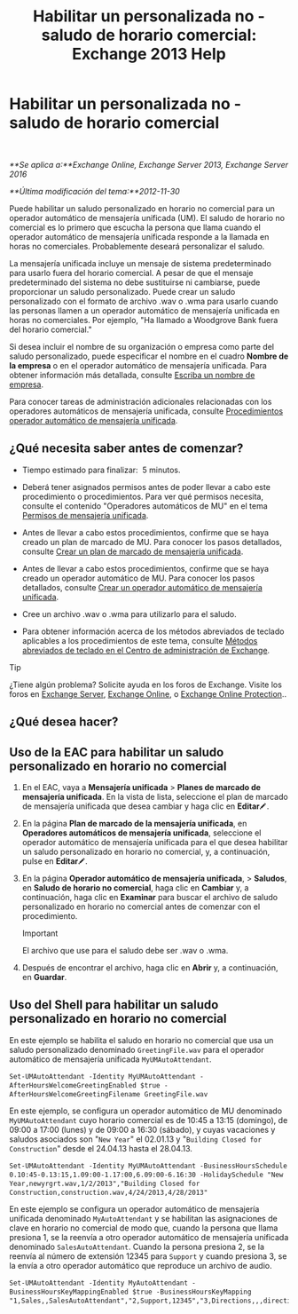 ﻿---
title: 'Habilitar un personalizada no - saludo de horario comercial: Exchange 2013 Help'
TOCTitle: Habilitar un personalizada no - saludo de horario comercial
ms:assetid: d4743805-bab0-4735-a1e0-2cea4e088e8c
ms:mtpsurl: https://technet.microsoft.com/es-es/library/Bb232183(v=EXCHG.150)
ms:contentKeyID: 50556893
ms.date: 05/22/2018
mtps_version: v=EXCHG.150
ms.translationtype: MT
---

# Habilitar un personalizada no - saludo de horario comercial

 

_**Se aplica a:**Exchange Online, Exchange Server 2013, Exchange Server 2016_

_**Última modificación del tema:**2012-11-30_

Puede habilitar un saludo personalizado en horario no comercial para un operador automático de mensajería unificada (UM). El saludo de horario no comercial es lo primero que escucha la persona que llama cuando el operador automático de mensajería unificada responde a la llamada en horas no comerciales. Probablemente deseará personalizar el saludo.

La mensajería unificada incluye un mensaje de sistema predeterminado para usarlo fuera del horario comercial. A pesar de que el mensaje predeterminado del sistema no debe sustituirse ni cambiarse, puede proporcionar un saludo personalizado. Puede crear un saludo personalizado con el formato de archivo .wav o .wma para usarlo cuando las personas llamen a un operador automático de mensajería unificada en horas no comerciales. Por ejemplo, "Ha llamado a Woodgrove Bank fuera del horario comercial."

Si desea incluir el nombre de su organización o empresa como parte del saludo personalizado, puede especificar el nombre en el cuadro **Nombre de la empresa** o en el operador automático de mensajería unificada. Para obtener información más detallada, consulte [Escriba un nombre de empresa](enter-a-business-name-exchange-2013-help.md).

Para conocer tareas de administración adicionales relacionadas con los operadores automáticos de mensajería unificada, consulte [Procedimientos operador automático de mensajería unificada](um-auto-attendant-procedures-exchange-2013-help.md).

## ¿Qué necesita saber antes de comenzar?

  - Tiempo estimado para finalizar:  5 minutos.

  - Deberá tener asignados permisos antes de poder llevar a cabo este procedimiento o procedimientos. Para ver qué permisos necesita, consulte el contenido "Operadores automáticos de MU" en el tema [Permisos de mensajería unificada](unified-messaging-permissions-exchange-2013-help.md).

  - Antes de llevar a cabo estos procedimientos, confirme que se haya creado un plan de marcado de MU. Para conocer los pasos detallados, consulte [Crear un plan de marcado de mensajería unificada](create-a-um-dial-plan-exchange-2013-help.md).

  - Antes de llevar a cabo estos procedimientos, confirme que se haya creado un operador automático de MU. Para conocer los pasos detallados, consulte [Crear un operador automático de mensajería unificada](create-a-um-auto-attendant-exchange-2013-help.md).

  - Cree un archivo .wav o .wma para utilizarlo para el saludo.

  - Para obtener información acerca de los métodos abreviados de teclado aplicables a los procedimientos de este tema, consulte [Métodos abreviados de teclado en el Centro de administración de Exchange](keyboard-shortcuts-in-the-exchange-admin-center-exchange-online-protection-help.md).


> [!TIP]
> ¿Tiene algún problema? Solicite ayuda en los foros de Exchange. Visite los foros en <A href="https://go.microsoft.com/fwlink/p/?linkid=60612">Exchange Server</A>, <A href="https://go.microsoft.com/fwlink/p/?linkid=267542">Exchange Online</A>, o <A href="https://go.microsoft.com/fwlink/p/?linkid=285351">Exchange Online Protection</A>..



## ¿Qué desea hacer?

## Uso de la EAC para habilitar un saludo personalizado en horario no comercial

1.  En el EAC, vaya a **Mensajería unificada** \> **Planes de marcado de mensajería unificada**. En la vista de lista, seleccione el plan de marcado de mensajería unificada que desea cambiar y haga clic en **Editar**![Icono Editar](images/Bb124582.6f53ccb2-1f13-4c02-bea0-30690e6ea71d(EXCHG.150).gif "Icono Editar").

2.  En la página **Plan de marcado de la mensajería unificada**, en **Operadores automáticos de mensajería unificada**, seleccione el operador automático de mensajería unificada para el que desea habilitar un saludo personalizado en horario no comercial, y, a continuación, pulse en **Editar**![Icono Editar](images/Bb124582.6f53ccb2-1f13-4c02-bea0-30690e6ea71d(EXCHG.150).gif "Icono Editar").

3.  En la página **Operador automático de mensajería unificada**, \> **Saludos**, en **Saludo de horario no comercial**, haga clic en **Cambiar** y, a continuación, haga clic en **Examinar** para buscar el archivo de saludo personalizado en horario no comercial antes de comenzar con el procedimiento.
    

    > [!IMPORTANT]
    > El archivo que use para el saludo debe ser .wav o .wma.



4.  Después de encontrar el archivo, haga clic en **Abrir** y, a continuación, en **Guardar**.

## Uso del Shell para habilitar un saludo personalizado en horario no comercial

En este ejemplo se habilita el saludo en horario no comercial que usa un saludo personalizado denominado `GreetingFile.wav` para el operador automático de mensajería unificada `MyUMAutoAttendant`.

    Set-UMAutoAttendant -Identity MyUMAutoAttendant -AfterHoursWelcomeGreetingEnabled $true -AfterHoursWelcomeGreetingFilename GreetingFile.wav

En este ejemplo, se configura un operador automático de MU denominado `MyUMAutoAttendant` cuyo horario comercial es de 10:45 a 13:15 (domingo), de 09:00 a 17:00 (lunes) y de 09:00 a 16:30 (sábado), y cuyas vacaciones y saludos asociados son "`New Year`" el 02.01.13 y "`Building Closed for Construction`" desde el 24.04.13 hasta el 28.04.13.

    Set-UMAutoAttendant -Identity MyUMAutoAttendant -BusinessHoursSchedule 0.10:45-0.13:15,1.09:00-1.17:00,6.09:00-6.16:30 -HolidaySchedule "New Year,newyrgrt.wav,1/2/2013","Building Closed for Construction,construction.wav,4/24/2013,4/28/2013"

En este ejemplo se configura un operador automático de mensajería unificada denominado `MyAutoAttendant` y se habilitan las asignaciones de clave en horario no comercial de modo que, cuando la persona que llama presiona 1, se la reenvía a otro operador automático de mensajería unificada denominado `SalesAutoAttendant`. Cuando la persona presiona 2, se la reenvía al número de extensión 12345 para `Support` y cuando presiona 3, se la envía a otro operador automático que reproduce un archivo de audio.

    Set-UMAutoAttendant -Identity MyAutoAttendant - BusinessHoursKeyMappingEnabled $true -BusinessHoursKeyMapping "1,Sales,,SalesAutoAttendant","2,Support,12345","3,Directions,,,directions.wav"


